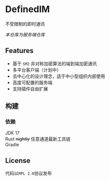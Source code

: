 # DefinedIM

不受限制的即时通讯

*本仓库为服务端仓库*

## Features
+ 基于 `SM2` 非对称加密算法的端到端加密通讯
+ 多平台客户端（计划中）
+ 去中心化的设计理念，适于中小型组织内部使用
+ 高度可配置的服务端
+ 支持插件自由扩展


## 构建

### 依赖

JDK 17  
Rust ~~nightly~~ 任意通道最新工具链  
Gradle

## License
代码以`MPL 2.0`协议发布
